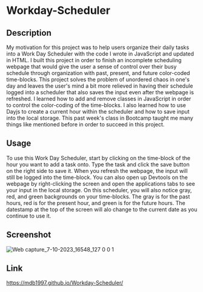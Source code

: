 # Workday-Scheduler

## Description

My motivation for this project was to help users organize their daily tasks into a Work Day Scheduler with the
code I wrote in JavaScript and updated in HTML. I built this project in order to finish an incomplete scheduling webpage that would give the user a sense of control over their busy schedule through organization with past, present, and future color-coded time-blocks. This project solves the problem of unordered chaos in one's day and leaves the user's mind a bit more relieved in having their schedule logged into a scheduler that also saves the input even after the webpage is refreshed. I learned how to add and remove classes in JavaScript in order to control the color-coding of the time-blocks. I also learned how to use Dayjs to create a current hour within the scheduler and how to save input into the local storage. This past week's class in Bootcamp taught me many things like mentioned before in order to succeed in this project.


## Usage

To use this Work Day Scheduler, start by clicking on the time-block of the hour you want to add a task onto. Type the task and click the save button on the right side to save it. When you refresh the webpage, the input will still be logged into the time-block. You can also open up Devtools on the webpage by right-clicking the screen and open the applications tabs to see your input in the local storage. On this scheduler, you will also notice gray, red, and green backgrounds on your time-blocks. The gray is for the past hours, red is for the present hour, and green is for the future hours. The datestamp at the top of the screen will alo change to the current date as you continue to use it. 


## Screenshot

![Web capture_7-10-2023_16548_127 0 0 1](https://github.com/mdb1997/Workday-Scheduler/assets/140769684/6da79801-d2f4-4722-bdcb-53b7ea4bd903)

## Link

https://mdb1997.github.io/Workday-Scheduler/